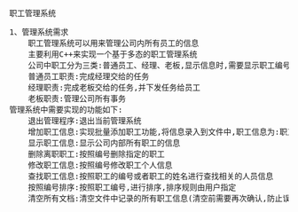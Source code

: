 职工管理系统
<pre>
1、管理系统需求
    职工管理系统可以用来管理公司内所有员工的信息
    主要利用C++来实现一个基于多态的职工管理系统
    公司中职工分为三类:普通员工、经理、老板,显示信息时,需要显示职工编号、职工姓名、职工岗位、以及职责
    普通员工职责:完成经理交给的任务
    经理职责:完成老板交给的任务,并下发任务给员工
    老板职责:管理公司所有事务
管理系统中需要实现的功能如下:
    退出管理程序:退出当前管理系统
    增加职工信息:实现批量添加职工功能,将信息录入到文件中,职工信息为:职工编号、姓名、部门编号
    显示职工信息:显示公司内部所有职工的信息
    删除离职职工:按照编号删除指定的职工
    修改职工信息:按照编号修改职工个人信息
    查找职工信息:按照职工的编号或者职工的姓名进行查找相关的人员信息
    按照编号排序:按照职工编号,进行排序,排序规则由用户指定
    清空所有文档:清空文件中记录的所有职工信息(清空前需要再次确认,防止误删)
</pre>
